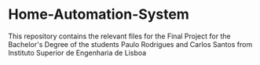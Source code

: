 # Home-Automation-System
This repository contains the relevant files for the Final Project for the Bachelor's Degree of the students Paulo Rodrigues and Carlos Santos from Instituto Superior de Engenharia de Lisboa
